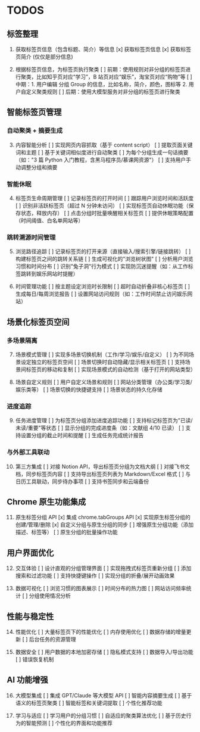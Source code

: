 # TODOS

## 标签整理

1. 获取标签页信息（包含标题、简介）等信息
   [x] 获取标签页信息
   [x] 获取标签页简介 (仅仅是部分信息)

2. 根据标签页信息，为标签页执行聚类
   [ ] 前期：使用规则对非分组的标签页进行聚类，比如知乎页对应“学习”，B 站页对应“娱乐”，淘宝页对应“购物”等
   [ ] 中期：1. 用户编辑 分组 Group 的信息，比如名称，简介，颜色，图标等 2. 用户自定义聚类规则
   [ ] 后期：使用大模型服务对非分组的标签页进行聚类

## 智能标签页管理

### 自动聚类 + 摘要生成

3. 内容智能分析
   [ ] 实现网页内容抓取（基于 content script）
   [ ] 提取页面关键词和主题
   [ ] 基于关键词相似度进行自动聚类
   [ ] 为每个分组生成一句话摘要（如："3 篇 Python 入门教程，含黑马程序员/慕课网资源"）
   [ ] 支持用户手动调整分组和摘要

### 智能休眠

4. 标签页生命周期管理
   [ ] 记录标签页的打开时间
   [ ] 跟踪用户浏览时间和活跃度
   [ ] 识别非活跃标签页（超过 N 分钟未访问）
   [ ] 实现标签页自动休眠功能（保存状态，释放内存）
   [ ] 点击分组时批量唤醒相关标签页
   [ ] 提供休眠策略配置（时间阈值、白名单网站等）

### 跳转溯源时间管理

5. 浏览路径追踪
   [ ] 记录标签页的打开来源（直接输入/搜索引擎/链接跳转）
   [ ] 构建标签页之间的跳转关系链
   [ ] 生成可视化的"浏览树状图"
   [ ] 分析用户浏览习惯和时间分布
   [ ] 识别"兔子洞"行为模式
   [ ] 实现防沉迷提醒（如：从工作标签跳转到娱乐网站时提醒）

6. 时间管理功能
   [ ] 按主题设定浏览时长限制
   [ ] 超时自动折叠非核心标签页
   [ ] 生成每日/每周浏览报告
   [ ] 设置网站访问规则（如：工作时间禁止访问娱乐网站）

## 场景化标签页空间

### 多场景隔离

7. 场景模式管理
   [ ] 实现多场景切换机制（工作/学习/娱乐/自定义）
   [ ] 为不同场景设定独立的标签页空间
   [ ] 场景切换时自动隐藏/显示相关标签页
   [ ] 支持场景间标签页的移动和复制
   [ ] 实现场景模式的自动检测（基于打开的网站类型）

8. 场景自定义规则
   [ ] 用户自定义场景和规则
   [ ] 网站分类管理（办公类/学习类/娱乐类等）
   [ ] 场景切换的快捷键支持
   [ ] 场景状态的持久化存储

### 进度追踪

9. 任务进度管理
   [ ] 为标签页分组添加进度追踪功能
   [ ] 支持标记标签页为"已读/未读/重要"等状态
   [ ] 显示分组的完成进度条（如：文献组 4/10 已读）
   [ ] 支持设置分组的截止时间和提醒
   [ ] 生成任务完成统计报告

### 与外部工具联动

10. 第三方集成
    [ ] 对接 Notion API，导出标签页分组为文档大纲
    [ ] 对接飞书文档，同步标签页内容
    [ ] 支持导出标签页列表为 Markdown/Excel 格式
    [ ] 与日历工具联动，同步待办事项
    [ ] 支持书签同步和云端备份

## Chrome 原生功能集成

11. 原生标签分组 API
    [x] 集成 chrome.tabGroups API
    [x] 实现原生标签分组的创建/管理/删除
    [x] 自定义分组与原生分组的同步
    [ ] 增强原生分组功能（添加描述、标签等）
    [ ] 原生分组的批量操作功能

## 用户界面优化

12. 交互体验
    [ ] 设计直观的分组管理界面
    [ ] 实现拖拽式标签页重新分组
    [ ] 添加搜索和过滤功能
    [ ] 支持快捷键操作
    [ ] 实现分组的折叠/展开动画效果

13. 数据可视化
    [ ] 浏览习惯的图表展示
    [ ] 时间分布的热力图
    [ ] 网站访问频率统计
    [ ] 分组使用情况分析

## 性能与稳定性

14. 性能优化
    [ ] 大量标签页下的性能优化
    [ ] 内存使用优化
    [ ] 数据存储的增量更新
    [ ] 后台任务的资源管理

15. 数据安全
    [ ] 用户数据的本地加密存储
    [ ] 隐私模式支持
    [ ] 数据导入/导出功能
    [ ] 错误恢复机制

## AI 功能增强

16. 大模型集成
    [ ] 集成 GPT/Claude 等大模型 API
    [ ] 智能内容摘要生成
    [ ] 基于语义的标签页聚类
    [ ] 智能标签和关键词提取
    [ ] 个性化推荐功能

17. 学习与适应
    [ ] 学习用户的分组习惯
    [ ] 自适应的聚类算法优化
    [ ] 基于历史行为的智能预测
    [ ] 个性化的界面和功能推荐
